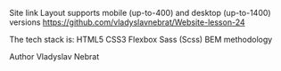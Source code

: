 Site link
Layout supports mobile (up-to-400) and desktop (up-to-1400) versions
https://github.com/vladyslavnebrat/Website-lesson-24

The tech stack is:
HTML5
CSS3
Flexbox
Sass (Scss)
BEM methodology

Author
Vladyslav Nebrat
